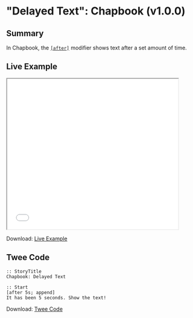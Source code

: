 # "Delayed Text": Chapbook (v1.0.0)

## Summary

In Chapbook, the [`[after]`](https://klembot.github.io/chapbook/guide/modifiers-and-inserts/delayed-text.html) modifier shows text after a set amount of time.

## Live Example

<section>
<iframe src="chapbook_delayedtext_example.html" height=400 width=90%></iframe>

Download: <a href="chapbook_delayedtext_example.html" target="_blank">Live Example</a>
</section>

## Twee Code

```
:: StoryTitle
Chapbook: Delayed Text

:: Start
[after 5s; append]
It has been 5 seconds. Show the text!

```

Download: <a href="chapbook_delayedtext_twee.txt" target="_blank">Twee Code</a>

